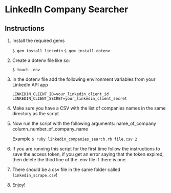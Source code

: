 # LinkedIn Company Searcher

## Instructions

1. Install the required gems

   `$ gem install linkedin`
   `$ gem install dotenv`

2. Create a dotenv file like so:

   `$ touch .env`
3. In the dotenv file add the following environment variables from your LinkedIn API app

   ```
   LINKEDIN_CLIENT_ID=your_linkedin_client_id
   LINKEDIN_CLIENT_SECRET=your_linkedin_client_secret
   ```

4. Make sure you have a CSV with the list of companies names in the same directory as the script

5. Now run the script with the following arguments: name_of_company column_number_of_company_name

   Example
   `$ ruby linkedin_companies_search.rb file.csv 2`

6. If you are running this script for the first time follow the instructions to save the access token, if you get an error saying that the token expired, then delete the third line of the .env file if there is one.

7. There should be a csv file in the same folder called `linkedin_scrape.csv`!

8. Enjoy!
